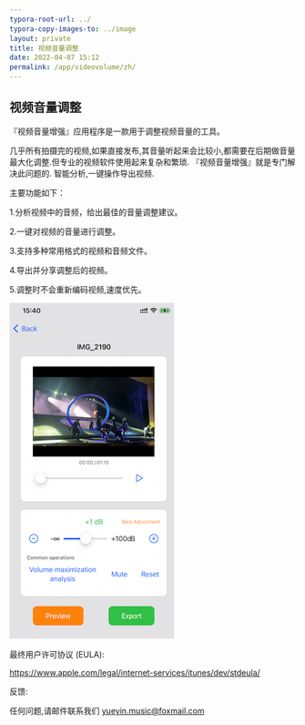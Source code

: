 ```yaml
---
typora-root-url: ../
typora-copy-images-to: ../image
layout: private
title: 视频音量调整
date: 2022-04-07 15:12
permalink: /app/videovolume/zh/
---
```


## 视频音量调整

『视频音量增强』应用程序是一款用于调整视频音量的工具。

几乎所有拍摄完的视频,如果直接发布,其音量听起来会比较小,都需要在后期做音量最大化调整.但专业的视频软件使用起来复杂和繁琐. 『视频音量增强』就是专门解决此问题的. 智能分析,一键操作导出视频.

主要功能如下：

1.分析视频中的音频，给出最佳的音量调整建议。

2.一键对视频的音量进行调整。

3.支持多种常用格式的视频和音频文件。

4.导出并分享调整后的视频。

5.调整时不会重新编码视频,速度优先。



![image-20230208161612956](/image/image-20230208161612956.png)





最终用户许可协议 (EULA):

 https://www.apple.com/legal/internet-services/itunes/dev/stdeula/

反馈:

任何问题,请邮件联系我们  yueyin.music@foxmail.com



